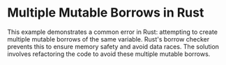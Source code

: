 # Multiple Mutable Borrows in Rust
This example demonstrates a common error in Rust: attempting to create multiple mutable borrows of the same variable.  Rust's borrow checker prevents this to ensure memory safety and avoid data races. The solution involves refactoring the code to avoid these multiple mutable borrows.